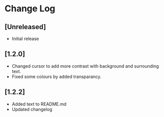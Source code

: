 # Change Log

## [Unreleased]

- Initial release

## [1.2.0]

- Changed cursor to add more contrast with background and surrounding text.
- Fixed some colours by added transparancy.

## [1.2.2]

- Added text to README.md
- Updated changelog

